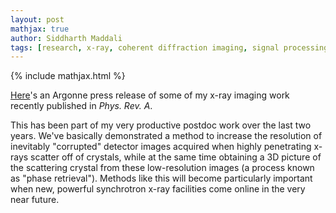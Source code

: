 ```yaml
---
layout: post
mathjax: true
author: Siddharth Maddali
tags: [research, x-ray, coherent diffraction imaging, signal processing]
---
```

{% include mathjax.html %}

<a href="https://www.anl.gov/article/a-sharper-focus-new-computational-technique-resolves-compressed-xray-data">Here</a>'s an Argonne press release of some of my x-ray imaging work recently published in _Phys. Rev. A_.

This has been part of my very productive postdoc work over the last two years. 
We've basically demonstrated a method to increase the resolution of inevitably "corrupted" detector images acquired when highly penetrating x-rays scatter off of crystals, while at the same time obtaining a 3D picture of the scattering crystal from these low-resolution images (a process known as "phase retrieval"). 
Methods like this will become particularly important when new, powerful synchrotron x-ray facilities come online in the very near future.
